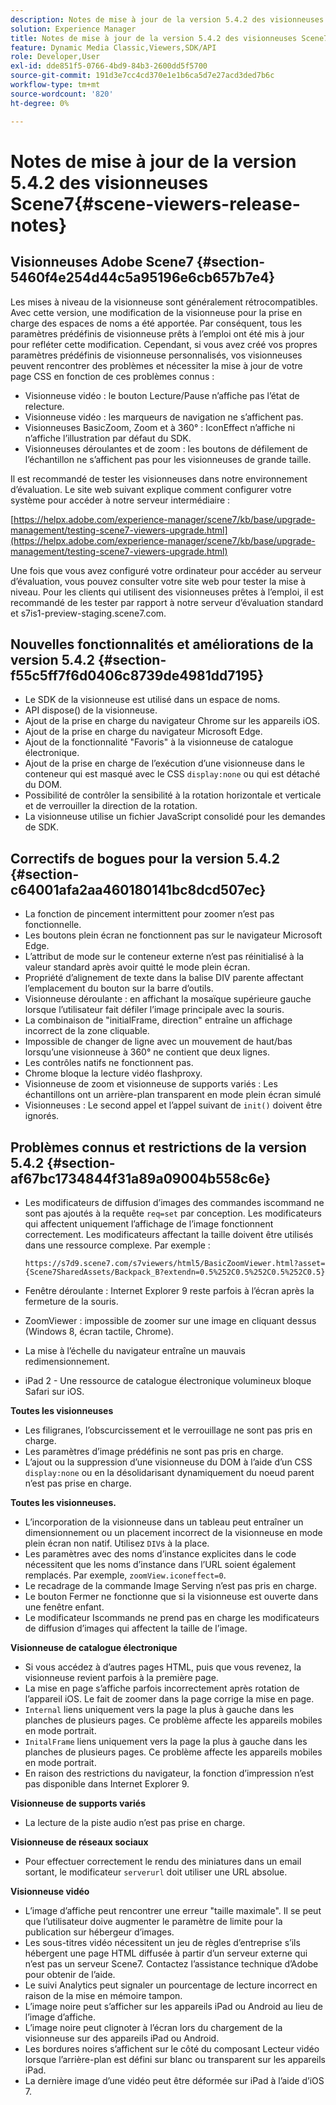 ```yaml
---
description: Notes de mise à jour de la version 5.4.2 des visionneuses Scene7
solution: Experience Manager
title: Notes de mise à jour de la version 5.4.2 des visionneuses Scene7
feature: Dynamic Media Classic,Viewers,SDK/API
role: Developer,User
exl-id: dde851f5-0766-4bd9-84b3-2600dd5f5700
source-git-commit: 191d3e7cc4cd370e1e1b6ca5d7e27acd3ded7b6c
workflow-type: tm+mt
source-wordcount: '820'
ht-degree: 0%

---
```


# Notes de mise à jour de la version 5.4.2 des visionneuses Scene7{#scene-viewers-release-notes}

## Visionneuses Adobe Scene7 {#section-5460f4e254d44c5a95196e6cb657b7e4}

Les mises à niveau de la visionneuse sont généralement rétrocompatibles. Avec cette version, une modification de la visionneuse pour la prise en charge des espaces de noms a été apportée. Par conséquent, tous les paramètres prédéfinis de visionneuse prêts à l’emploi ont été mis à jour pour refléter cette modification. Cependant, si vous avez créé vos propres paramètres prédéfinis de visionneuse personnalisés, vos visionneuses peuvent rencontrer des problèmes et nécessiter la mise à jour de votre page CSS en fonction de ces problèmes connus :

* Visionneuse vidéo : le bouton Lecture/Pause n’affiche pas l’état de relecture.
* Visionneuse vidéo : les marqueurs de navigation ne s’affichent pas.
* Visionneuses BasicZoom, Zoom et à 360° : IconEffect n’affiche ni n’affiche l’illustration par défaut du SDK.
* Visionneuses déroulantes et de zoom : les boutons de défilement de l’échantillon ne s’affichent pas pour les visionneuses de grande taille.

Il est recommandé de tester les visionneuses dans notre environnement d’évaluation. Le site web suivant explique comment configurer votre système pour accéder à notre serveur intermédiaire :

[https://helpx.adobe.com/experience-manager/scene7/kb/base/upgrade-management/testing-scene7-viewers-upgrade.html](https://helpx.adobe.com/experience-manager/scene7/kb/base/upgrade-management/testing-scene7-viewers-upgrade.html)

Une fois que vous avez configuré votre ordinateur pour accéder au serveur d’évaluation, vous pouvez consulter votre site web pour tester la mise à niveau. Pour les clients qui utilisent des visionneuses prêtes à l’emploi, il est recommandé de les tester par rapport à notre serveur d’évaluation standard et s7is1-preview-staging.scene7.com.

## Nouvelles fonctionnalités et améliorations de la version 5.4.2 {#section-f55c5ff7f6d0406c8739de4981dd7195}

* Le SDK de la visionneuse est utilisé dans un espace de noms.
* API dispose() de la visionneuse.
* Ajout de la prise en charge du navigateur Chrome sur les appareils iOS.
* Ajout de la prise en charge du navigateur Microsoft Edge.
* Ajout de la fonctionnalité &quot;Favoris&quot; à la visionneuse de catalogue électronique.
* Ajout de la prise en charge de l’exécution d’une visionneuse dans le conteneur qui est masqué avec le CSS `display:none` ou qui est détaché du DOM.
* Possibilité de contrôler la sensibilité à la rotation horizontale et verticale et de verrouiller la direction de la rotation.
* La visionneuse utilise un fichier JavaScript consolidé pour les demandes de SDK.

## Correctifs de bogues pour la version 5.4.2 {#section-c64001afa2aa460180141bc8dcd507ec}

* La fonction de pincement intermittent pour zoomer n’est pas fonctionnelle.
* Les boutons plein écran ne fonctionnent pas sur le navigateur Microsoft Edge.
* L’attribut de mode sur le conteneur externe n’est pas réinitialisé à la valeur standard après avoir quitté le mode plein écran.
* Propriété d’alignement de texte dans la balise DIV parente affectant l’emplacement du bouton sur la barre d’outils.
* Visionneuse déroulante : en affichant la mosaïque supérieure gauche lorsque l’utilisateur fait défiler l’image principale avec la souris.
* La combinaison de &quot;initialFrame, direction&quot; entraîne un affichage incorrect de la zone cliquable.
* Impossible de changer de ligne avec un mouvement de haut/bas lorsqu’une visionneuse à 360° ne contient que deux lignes.
* Les contrôles natifs ne fonctionnent pas.
* Chrome bloque la lecture vidéo flashproxy.
* Visionneuse de zoom et visionneuse de supports variés : Les échantillons ont un arrière-plan transparent en mode plein écran simulé
* Visionneuses : Le second appel et l’appel suivant de `init()` doivent être ignorés.

## Problèmes connus et restrictions de la version 5.4.2 {#section-af67bc1734844f31a89a09004b558c6e}

* Les modificateurs de diffusion d’images des commandes iscommand ne sont pas ajoutés à la requête `req=set` par conception. Les modificateurs qui affectent uniquement l’affichage de l’image fonctionnent correctement. Les modificateurs affectant la taille doivent être utilisés dans une ressource complexe. Par exemple :

   ```
   https://s7d9.scene7.com/s7viewers/html5/BasicZoomViewer.html?asset= {Scene7SharedAssets/Backpack_B?extendn=0.5%252C0.5%252C0.5%252C0.5}
   ```

* Fenêtre déroulante : Internet Explorer 9 reste parfois à l’écran après la fermeture de la souris.
* ZoomViewer : impossible de zoomer sur une image en cliquant dessus (Windows 8, écran tactile, Chrome).
* La mise à l’échelle du navigateur entraîne un mauvais redimensionnement.
* iPad 2 - Une ressource de catalogue électronique volumineux bloque Safari sur iOS.

**Toutes les visionneuses**

* Les filigranes, l’obscurcissement et le verrouillage ne sont pas pris en charge.
* Les paramètres d’image prédéfinis ne sont pas pris en charge.
* L’ajout ou la suppression d’une visionneuse du DOM à l’aide d’un CSS `display:none` ou en la désolidarisant dynamiquement du noeud parent n’est pas prise en charge.

**Toutes les visionneuses.**

* L’incorporation de la visionneuse dans un tableau peut entraîner un dimensionnement ou un placement incorrect de la visionneuse en mode plein écran non natif. Utilisez `DIV`s à la place.
* Les paramètres avec des noms d’instance explicites dans le code nécessitent que les noms d’instance dans l’URL soient également remplacés. Par exemple, `zoomView.iconeffect=0`.
* Le recadrage de la commande Image Serving n’est pas pris en charge.
* Le bouton Fermer ne fonctionne que si la visionneuse est ouverte dans une fenêtre enfant.
* Le modificateur Iscommands ne prend pas en charge les modificateurs de diffusion d’images qui affectent la taille de l’image.

**Visionneuse de catalogue électronique**

* Si vous accédez à d’autres pages HTML, puis que vous revenez, la visionneuse revient parfois à la première page.
* La mise en page s’affiche parfois incorrectement après rotation de l’appareil iOS. Le fait de zoomer dans la page corrige la mise en page.
* `Internal` liens uniquement vers la page la plus à gauche dans les planches de plusieurs pages. Ce problème affecte les appareils mobiles en mode portrait.
* `InitalFrame` liens uniquement vers la page la plus à gauche dans les planches de plusieurs pages. Ce problème affecte les appareils mobiles en mode portrait.
* En raison des restrictions du navigateur, la fonction d’impression n’est pas disponible dans Internet Explorer 9.

**Visionneuse de supports variés**

* La lecture de la piste audio n’est pas prise en charge.

**Visionneuse de réseaux sociaux**

* Pour effectuer correctement le rendu des miniatures dans un email sortant, le modificateur `serverurl` doit utiliser une URL absolue.

**Visionneuse vidéo**

* L’image d’affiche peut rencontrer une erreur &quot;taille maximale&quot;. Il se peut que l’utilisateur doive augmenter le paramètre de limite pour la publication sur hébergeur d’images.
* Les sous-titres vidéo nécessitent un jeu de règles d’entreprise s’ils hébergent une page HTML diffusée à partir d’un serveur externe qui n’est pas un serveur Scene7. Contactez l’assistance technique d’Adobe pour obtenir de l’aide.
* Le suivi Analytics peut signaler un pourcentage de lecture incorrect en raison de la mise en mémoire tampon.
* L’image noire peut s’afficher sur les appareils iPad ou Android au lieu de l’image d’affiche.
* L’image noire peut clignoter à l’écran lors du chargement de la visionneuse sur des appareils iPad ou Android.
* Les bordures noires s’affichent sur le côté du composant Lecteur vidéo lorsque l’arrière-plan est défini sur blanc ou transparent sur les appareils iPad.
* La dernière image d’une vidéo peut être déformée sur iPad à l’aide d’iOS 7.
